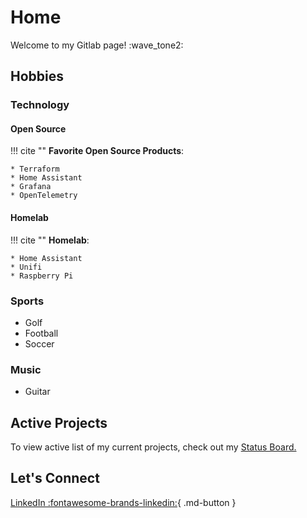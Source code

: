 # Home
Welcome to my Gitlab page! :wave_tone2:

## Hobbies

### Technology
#### Open Source

!!! cite ""
    **Favorite Open Source Products**:

    * Terraform
    * Home Assistant
    * Grafana
    * OpenTelemetry

#### Homelab

!!! cite ""
    **Homelab**:

    * Home Assistant
    * Unifi
    * Raspberry Pi

### Sports
- Golf
- Football
- Soccer

### Music
- Guitar

## Active Projects
 To view active list of my current projects, check out my [Status Board.](https://github.com/users/stevejoluc/projects/2#column-16610887)

## Let's Connect
[LinkedIn :fontawesome-brands-linkedin:](https://www.linkedin.com/in/steven-lucero/){ .md-button }
